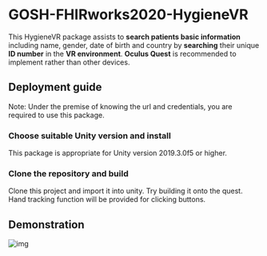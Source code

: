 # GOSH-FHIRworks2020-HygieneVR
This HygieneVR package assists to **search patients basic information** including name, gender, date of birth and country by **searching** their unique **ID number** in the **VR environment**. **Oculus Quest** is recommended to implement rather than other devices.

## Deployment guide
Note: Under the premise of knowing the url and credentials, you are required to use this package.
### Choose suitable Unity version and install
This package is appropriate for Unity version 2019.3.0f5 or higher.
### Clone the repository and build
Clone this project and import it into unity.
Try building it onto the quest.
Hand tracking function will be provided for clicking buttons.

## Demonstration
![img](screenshots/1.png)
